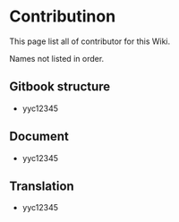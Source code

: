 # Contributinon

This page list all of contributor for this Wiki.

Names not listed in order.

## Gitbook structure

* yyc12345

## Document

* yyc12345

## Translation

* yyc12345
